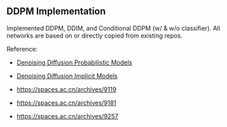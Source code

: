 ## DDPM Implementation

Implemented DDPM, DDIM, and Conditional DDPM (w/ & w/o classifier). All networks are based on or directly copied from existing repos.

Reference:

 - [Denoising Diffusion Probabilistic Models](http://arxiv.org/abs/2006.11239)

 - [Denoising Diffusion Implicit Models](http://arxiv.org/abs/2010.02502)

 - https://spaces.ac.cn/archives/9119

 - https://spaces.ac.cn/archives/9181
 
 - https://spaces.ac.cn/archives/9257

